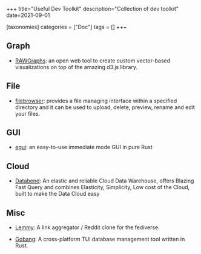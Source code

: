 +++
title="Useful Dev Toolkit"
description="Collection of dev toolkit"
date=2021-09-01

[taxonomies]
categories = ["Doc"]
tags = []
+++

## Graph

- [RAWGraphs](https://github.com/rawgraphs/rawgraphs-app): an open web tool to create custom vector-based visualizations on top of the amazing d3.js library.

## File

- [filebrowser](https://github.com/filebrowser/filebrowser): provides a file managing interface within a specified directory and it can be used to upload, delete, preview, rename and edit your files.

## GUI

- [egui](https://github.com/emilk/egui): an easy-to-use immediate mode GUI in pure Rust

## Cloud

- [Databend](https://github.com/datafuselabs/databend): An elastic and reliable Cloud Data Warehouse, offers Blazing Fast Query and combines Elasticity, Simplicity, Low cost of the Cloud, built to make the Data Cloud easy

## Misc

- [Lemmy](https://github.com/LemmyNet/lemmy): A link aggregator / Reddit clone for the fediverse.

- [Gobang](https://github.com/TaKO8Ki/gobang): A cross-platform TUI database management tool written in Rust.
